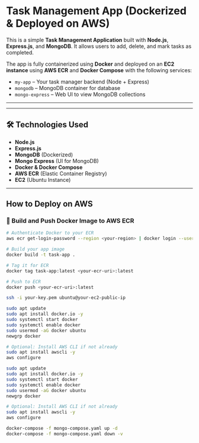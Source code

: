 # Task Management App (Dockerized & Deployed on AWS)

This is a simple **Task Management Application** built with **Node.js**, **Express.js**, and **MongoDB**. It allows users to add, delete, and mark tasks as completed.

The app is fully containerized using **Docker** and deployed on an **EC2 instance** using **AWS ECR** and **Docker Compose** with the following services:

-  `my-app` – Your task manager backend (Node + Express)
- `mongodb` – MongoDB container for database
- `mongo-express` – Web UI to view MongoDB collections

---

---

## 🛠️ Technologies Used

- **Node.js**
- **Express.js**
- **MongoDB** (Dockerized)
- **Mongo Express** (UI for MongoDB)
- **Docker & Docker Compose**
- **AWS ECR** (Elastic Container Registry)
- **EC2** (Ubuntu Instance)

---

## How to Deploy on AWS

### 🐳 Build and Push Docker Image to AWS ECR

```bash
# Authenticate Docker to your ECR
aws ecr get-login-password --region <your-region> | docker login --username AWS --password-stdin <your-account-id>.dkr.ecr.<your-region>.amazonaws.com

# Build your app image
docker build -t task-app .

# Tag it for ECR
docker tag task-app:latest <your-ecr-uri>:latest

# Push to ECR
docker push <your-ecr-uri>:latest

ssh -i your-key.pem ubuntu@your-ec2-public-ip

sudo apt update
sudo apt install docker.io -y
sudo systemctl start docker
sudo systemctl enable docker
sudo usermod -aG docker ubuntu
newgrp docker

# Optional: Install AWS CLI if not already
sudo apt install awscli -y
aws configure

sudo apt update
sudo apt install docker.io -y
sudo systemctl start docker
sudo systemctl enable docker
sudo usermod -aG docker ubuntu
newgrp docker

# Optional: Install AWS CLI if not already
sudo apt install awscli -y
aws configure

docker-compose -f mongo-compose.yaml up -d
docker-compose -f mongo-compose.yaml down -v

```


